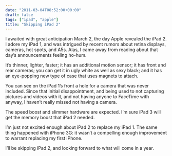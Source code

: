 ```yaml
---
date: "2011-03-04T08:52:00+00:00"
draft: false
tags: ["ipad", "apple"]
title: "Skipping iPad 2"
---
```


I awaited with great anticipation March 2, the day Apple revealed the iPad 2. I adore my iPad 1, and was intrigued by recent rumors about retina displays, cameras, hot spots, and A5s. Alas, I came away from reading about that day’s announcements feeling ho-hum.

It’s thinner, lighter, faster; it has an additional motion sensor; it has front and rear cameras; you can get it in ugly white as well as sexy black; and it has an eye-popping new type of case that uses magnets to attach.

You can see on the iPad 1’s front a hole for a camera that was never included. Since that initial disappointment, and being used to not capturing pictures and videos with it, and not having anyone to FaceTime with anyway, I haven’t really missed not having a camera.

The speed boost and slimmer hardware are expected. I’m sure iPad 3 will get the memory boost that iPad 2 needed.

I’m just not excited enough about iPad 2 to replace my iPad 1. The same thing happened with iPhone 3G: it wasn’t a compelling enough improvement to warrant replacing my first iPhone.

I’ll be skipping iPad 2, and looking forward to what will come in a year.
